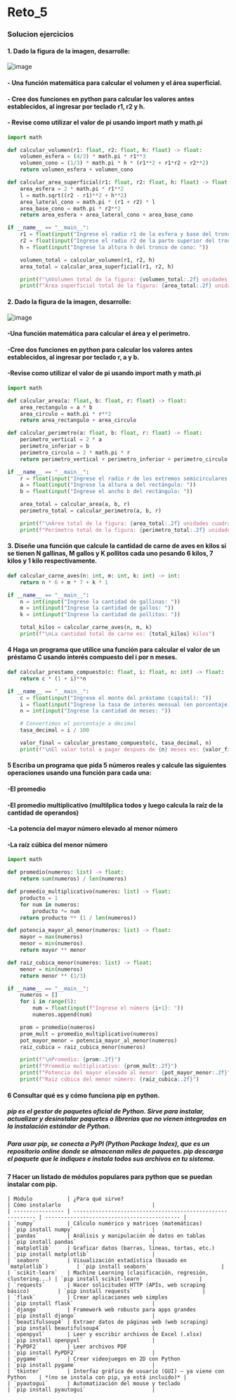 # Reto_5

### Solucion ejercicios 

#### 1. Dado la figura de la imagen, desarrolle:

![image](https://github.com/user-attachments/assets/c27cd13c-7673-4ab1-b41e-6fa2440316b3)

#### - Una función matemática para calcular el volumen y el área superficial.
#### - Cree dos funciones en python para calcular los valores antes establecidos, al ingresar por teclado r1, r2 y h.
#### - Revise como utilizar el valor de pi usando import math y math.pi

```python 
import math

def calcular_volumen(r1: float, r2: float, h: float) -> float:
    volumen_esfera = (4/3) * math.pi * r1**3
    volumen_cono = (1/3) * math.pi * h * (r1**2 + r1*r2 + r2**2)
    return volumen_esfera + volumen_cono

def calcular_area_superficial(r1: float, r2: float, h: float) -> float:
    area_esfera = 2 * math.pi * r1**2  
    l = math.sqrt((r2 - r1)**2 + h**2)  
    area_lateral_cono = math.pi * (r1 + r2) * l
    area_base_cono = math.pi * r2**2
    return area_esfera + area_lateral_cono + area_base_cono

if __name__ == "__main__":
    r1 = float(input("Ingrese el radio r1 de la esfera y base del tronco de cono: "))
    r2 = float(input("Ingrese el radio r2 de la parte superior del tronco de cono: "))
    h = float(input("Ingrese la altura h del tronco de cono: "))

    volumen_total = calcular_volumen(r1, r2, h)
    area_total = calcular_area_superficial(r1, r2, h)

    print(f"\nVolumen total de la figura: {volumen_total:.2f} unidades cúbicas")
    print(f"Área superficial total de la figura: {area_total:.2f} unidades cuadradas")
```

#### 2. Dado la figura de la imagen, desarrolle:

![image](https://github.com/user-attachments/assets/6b216233-eb3a-4dc6-8f79-360c40a8c398)

#### -Una función matemática para calcular el área y el perimetro.
#### -Cree dos funciones en python para calcular los valores antes establecidos, al ingresar por teclado r, a y b.
#### -Revise como utilizar el valor de pi usando import math y math.pi

```python 
import math

def calcular_area(a: float, b: float, r: float) -> float:
    area_rectangulo = a * b
    area_circulo = math.pi * r**2
    return area_rectangulo + area_circulo

def calcular_perimetro(a: float, b: float, r: float) -> float:
    perimetro_vertical = 2 * a
    perimetro_inferior = b
    perimetro_circulo = 2 * math.pi * r
    return perimetro_vertical + perimetro_inferior + perimetro_circulo

if __name__ == "__main__":
    r = float(input("Ingrese el radio r de los extremos semicirculares: "))
    a = float(input("Ingrese la altura a del rectángulo: "))
    b = float(input("Ingrese el ancho b del rectángulo: "))

    area_total = calcular_area(a, b, r)
    perimetro_total = calcular_perimetro(a, b, r)

    print(f"\nÁrea total de la figura: {area_total:.2f} unidades cuadradas")
    print(f"Perímetro total de la figura: {perimetro_total:.2f} unidades")
```

#### 3. Diseñe una función que calcule la cantidad de carne de aves en kilos si se tienen N gallinas, M gallos y K pollitos cada uno pesando 6 kilos, 7 kilos y 1 kilo respectivamente.

```python 
def calcular_carne_aves(n: int, m: int, k: int) -> int:
    return n * 6 + m * 7 + k * 1

if __name__ == "__main__":
    n = int(input("Ingrese la cantidad de gallinas: "))
    m = int(input("Ingrese la cantidad de gallos: "))
    k = int(input("Ingrese la cantidad de pollitos: "))

    total_kilos = calcular_carne_aves(n, m, k)
    print(f"\nLa cantidad total de carne es: {total_kilos} kilos")
```

#### 4 Haga un programa que utilice una función para calcular el valor de un préstamo C usando interés compuesto del i por n meses.

```python 
def calcular_prestamo_compuesto(c: float, i: float, n: int) -> float:
    return c * (1 + i)**n

if __name__ == "__main__":
    c = float(input("Ingrese el monto del préstamo (capital): "))
    i = float(input("Ingrese la tasa de interés mensual (en porcentaje): "))
    n = int(input("Ingrese la cantidad de meses: "))

    # Convertimos el porcentaje a decimal
    tasa_decimal = i / 100

    valor_final = calcular_prestamo_compuesto(c, tasa_decimal, n)
    print(f"\nEl valor total a pagar después de {n} meses es: {valor_final:.2f} ")
```

#### 5 Escriba un programa que pida 5 números reales y calcule las siguientes operaciones usando una función para cada una:

#### -El promedio
#### -El promedio multiplicativo (multilplica todos y luego calcula la raíz de la cantidad de operandos)
#### -La potencia del mayor número elevado al menor número
#### -La raíz cúbica del menor número

```python 
import math

def promedio(numeros: list) -> float:
    return sum(numeros) / len(numeros)

def promedio_multiplicativo(numeros: list) -> float:
    producto = 1
    for num in numeros:
        producto *= num
    return producto ** (1 / len(numeros))

def potencia_mayor_al_menor(numeros: list) -> float:
    mayor = max(numeros)
    menor = min(numeros)
    return mayor ** menor

def raiz_cubica_menor(numeros: list) -> float:
    menor = min(numeros)
    return menor ** (1/3)

if __name__ == "__main__":
    numeros = []
    for i in range(5):
        num = float(input(f"Ingrese el número {i+1}: "))
        numeros.append(num)

    prom = promedio(numeros)
    prom_mult = promedio_multiplicativo(numeros)
    pot_mayor_menor = potencia_mayor_al_menor(numeros)
    raiz_cubica = raiz_cubica_menor(numeros)

    print(f"\nPromedio: {prom:.2f}")
    print(f"Promedio multiplicativo: {prom_mult:.2f}")
    print(f"Potencia del mayor elevado al menor: {pot_mayor_menor:.2f}")
    print(f"Raíz cúbica del menor número: {raiz_cubica:.2f}")
```

#### 6 Consultar qué es y cómo funciona pip en python.

##### pip es el gestor de paquetes oficial de Python. Sirve para instalar, actualizar y desinstalar paquetes o librerías que no vienen integradas en la instalación estándar de Python.
##### Para usar pip, se conecta a PyPI (Python Package Index), que es un repositorio online donde se almacenan miles de paquetes. pip descarga el paquete que le indiques e instala todos sus archivos en tu sistema.

#### 7 Hacer un listado de módulos populares para python que se puedan instalar com pip.

```
| Módulo           | ¿Para qué sirve?                                           | Cómo instalarlo                             |
| ---------------- | ---------------------------------------------------------- | ------------------------------------------- |
| `numpy`          | Cálculo numérico y matrices (matemáticas)                  | `pip install numpy`                         |
| `pandas`         | Análisis y manipulación de datos en tablas                 | `pip install pandas`                        |
| `matplotlib`     | Graficar datos (barras, líneas, tortas, etc.)              | `pip install matplotlib`                    |
| `seaborn`        | Visualización estadística (basado en `matplotlib`)         | `pip install seaborn`                       |
| `scikit-learn`   | Machine Learning (clasificación, regresión, clustering...) | `pip install scikit-learn`                  |
| `requests`       | Hacer solicitudes HTTP (APIs, web scraping básico)         | `pip install requests`                      |
| `flask`          | Crear aplicaciones web simples                             | `pip install flask`                         |
| `django`         | Framework web robusto para apps grandes                    | `pip install django`                        |
| `beautifulsoup4` | Extraer datos de páginas web (web scraping)                | `pip install beautifulsoup4`                |
| `openpyxl`       | Leer y escribir archivos de Excel (.xlsx)                  | `pip install openpyxl`                      |
| `PyPDF2`         | Leer archivos PDF                                          | `pip install PyPDF2`                        |
| `pygame`         | Crear videojuegos en 2D con Python                         | `pip install pygame`                        |
| `tkinter`        | Interfaz gráfica de usuario (GUI) – ya viene con Python    | *(no se instala con pip, ya está incluido)* |
| `pyautogui`      | Automatización del mouse y teclado                         | `pip install pyautogui`                     |
```


